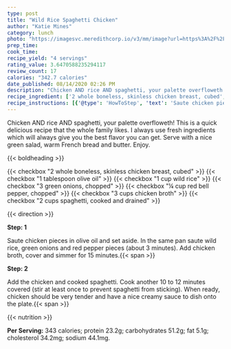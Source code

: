 ```yaml
---
type: post
title: "Wild Rice Spaghetti Chicken"
author: "Katie Mines"
category: lunch
photo: "https://imagesvc.meredithcorp.io/v3/mm/image?url=https%3A%2F%2Fimages.media-allrecipes.com%2Fuserphotos%2F1118454.jpg"
prep_time: 
cook_time: 
recipe_yield: "4 servings"
rating_value: 3.6470588235294117
review_count: 17
calories: "342.7 calories"
date_published: 08/14/2020 02:26 PM
description: "Chicken AND rice AND spaghetti, your palette overfloweth! This is a quick delicious recipe that the whole family likes. I always use fresh ingredients which will always give you the best flavor you can get. Serve with a nice green salad, warm French bread and butter. Enjoy."
recipe_ingredient: ['2 whole boneless, skinless chicken breast, cubed', '1 tablespoon olive oil', '1 cup wild rice', '3 green onions, chopped', '¼ cup red bell pepper, chopped', '3 cups chicken broth', '2 cups spaghetti, cooked and drained']
recipe_instructions: [{'@type': 'HowToStep', 'text': 'Saute chicken pieces in olive oil and set aside. In the same pan saute wild rice, green onions and red pepper pieces (about 3 minutes). Add chicken broth, cover and simmer for 15 minutes.\n'}, {'@type': 'HowToStep', 'text': 'Add the chicken and cooked spaghetti. Cook another 10 to 12 minutes covered (stir at least once to prevent spaghetti from sticking). When ready, chicken should be very tender and have a nice creamy sauce to dish onto the plate.\n'}]
---
```


Chicken AND rice AND spaghetti, your palette overfloweth! This is a quick delicious recipe that the whole family likes. I always use fresh ingredients which will always give you the best flavor you can get. Serve with a nice green salad, warm French bread and butter. Enjoy. 

{{< boldheading >}}

{{< checkbox "2  whole boneless, skinless chicken breast, cubed" >}}
{{< checkbox "1 tablespoon olive oil" >}}
{{< checkbox "1 cup wild rice" >}}
{{< checkbox "3  green onions, chopped" >}}
{{< checkbox "¼ cup red bell pepper, chopped" >}}
{{< checkbox "3 cups chicken broth" >}}
{{< checkbox "2 cups spaghetti, cooked and drained" >}}


{{< direction >}}

**Step: 1**

Saute chicken pieces in olive oil and set aside. In the same pan saute wild rice, green onions and red pepper pieces (about 3 minutes). Add chicken broth, cover and simmer for 15 minutes.{{< span >}}

**Step: 2**

Add the chicken and cooked spaghetti. Cook another 10 to 12 minutes covered (stir at least once to prevent spaghetti from sticking). When ready, chicken should be very tender and have a nice creamy sauce to dish onto the plate.{{< span >}}

{{< nutrition >}}

**Per Serving:** 343 calories; protein 23.2g; carbohydrates 51.2g; fat 5.1g; cholesterol 34.2mg; sodium 44.1mg.